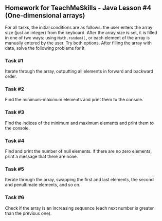 ## Homework for TeachMeSkills - Java Lesson #4 (One-dimensional arrays)

For all tasks, the initial conditions are as follows: the user enters the array size (just an integer) from the keyboard. After the array size is set, it is filled in one of two ways: using `Math.random()`, or each element of the array is manually entered by the user. Try both options. After filling the array with data, solve the following problems for it.

### Task #1

Iterate through the array, outputting all elements in forward and backward order.

### Task #2

Find the minimum-maximum elements and print them to the console.

### Task #3

Find the indices of the minimum and maximum elements and print them to the console.

### Task #4

Find and print the number of null elements. If there are no zero elements, print a message that there are none.

### Task #5

Iterate through the array, swapping the first and last elements, the second and penultimate elements, and so on.

### Task #6

Check if the array is an increasing sequence (each next number is greater than the previous one).